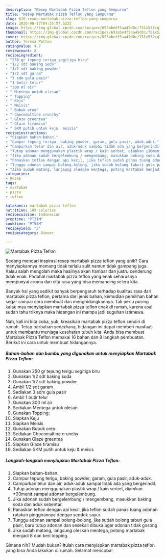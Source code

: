```yaml
---
description: "Resep Martabak Pizza Teflon yang Sempurna"
title: "Resep Martabak Pizza Teflon yang Sempurna"
slug: 620-resep-martabak-pizza-teflon-yang-sempurna
date: 2020-08-17T04:55:57.522Z
image: https://img-global.cpcdn.com/recipes/693abedf5aa49d0c/751x532cq70/martabak-pizza-teflon-foto-resep-utama.jpg
thumbnail: https://img-global.cpcdn.com/recipes/693abedf5aa49d0c/751x532cq70/martabak-pizza-teflon-foto-resep-utama.jpg
cover: https://img-global.cpcdn.com/recipes/693abedf5aa49d0c/751x532cq70/martabak-pizza-teflon-foto-resep-utama.jpg
author: Teresa Patton
ratingvalue: 4.7
reviewcount: 8
recipeingredient:
- "250 gr tepung terigu segitiga biru"
- "1/2 sdt baking soda"
- "1/2 sdt baking powder"
- "1/2 sdt garam"
- "3 sdm gula pasir"
- "1 butir telur"
- "300 ml air"
- " Mentega untuk olesan"
- " Topping"
- " Keju"
- " Meisis"
- " Bubuk oreo"
- " Chocomaltine crunchy"
- " Glaze greentea"
- " Glaze tiramisu"
- " SKM putih untuk keju  meisis"
recipeinstructions:
- "Siapkan bahan-bahan."
- "Campur tepung terigu, baking powder, garam, gula pasir, aduk-aduk."
- "Campurkan telur dan air, aduk-aduk sampai tidak ada yang bergerindil."
- "Tutup adonan menggunakan plastik wrap / kain serbet, diamkan ±30menit sampai adonan bergelembung."
- "Jika adonan sudah bergelembung / mengembang, masukkan baking soda dan aduk sebentar."
- "Panaskan teflon dengan api kecil, jika teflon sudah panas tuang adonan ratakan pinggirannya dengan sendok sayur."
- "Tunggu adonan sampai bolong-bolong, jika sudah bolong taburi gula pasir, baru tutup adonan dan sesekali dibuka agar adonan tidak gosong."
- "Jika sudah matang, langsung oleskan mentega, potong martabak menjadi 8 dan beri topping."
categories:
- Resep
tags:
- martabak
- pizza
- teflon

katakunci: martabak pizza teflon 
nutrition: 109 calories
recipecuisine: Indonesian
preptime: "PT21M"
cooktime: "PT55M"
recipeyield: "3"
recipecategory: Dinner

---
```



![Martabak Pizza Teflon](https://img-global.cpcdn.com/recipes/693abedf5aa49d0c/751x532cq70/martabak-pizza-teflon-foto-resep-utama.jpg)

Sedang mencari inspirasi resep martabak pizza teflon yang unik? Cara menyiapkannya memang tidak terlalu sulit namun tidak gampang juga. Kalau salah mengolah maka hasilnya akan hambar dan justru cenderung tidak enak. Padahal martabak pizza teflon yang enak seharusnya mempunyai aroma dan cita rasa yang bisa memancing selera kita.



Banyak hal yang sedikit banyak berpengaruh terhadap kualitas rasa dari martabak pizza teflon, pertama dari jenis bahan, kemudian pemilihan bahan segar sampai cara membuat dan menghidangkannya. Tak perlu pusing kalau mau menyiapkan martabak pizza teflon enak di rumah, karena asal sudah tahu triknya maka hidangan ini mampu jadi suguhan istimewa.


Nah, kali ini kita coba, yuk, kreasikan martabak pizza teflon sendiri di rumah. Tetap berbahan sederhana, hidangan ini dapat memberi manfaat untuk membantu menjaga kesehatan tubuh kita. Anda bisa membuat Martabak Pizza Teflon memakai 16 bahan dan 8 langkah pembuatan. Berikut ini cara untuk membuat hidangannya.

<!--inarticleads1-->

##### Bahan-bahan dan bumbu yang digunakan untuk menyiapkan Martabak Pizza Teflon:

1. Gunakan 250 gr tepung terigu segitiga biru
1. Gunakan 1/2 sdt baking soda
1. Gunakan 1/2 sdt baking powder
1. Ambil 1/2 sdt garam
1. Sediakan 3 sdm gula pasir
1. Ambil 1 butir telur
1. Gunakan 300 ml air
1. Sediakan  Mentega untuk olesan
1. Gunakan  Topping:
1. Siapkan  Keju
1. Siapkan  Meisis
1. Gunakan  Bubuk oreo
1. Sediakan  Chocomaltine crunchy
1. Gunakan  Glaze greentea
1. Siapkan  Glaze tiramisu
1. Sediakan  SKM putih untuk keju &amp; meisis




<!--inarticleads2-->

##### Langkah-langkah menyiapkan Martabak Pizza Teflon:

1. Siapkan bahan-bahan.
1. Campur tepung terigu, baking powder, garam, gula pasir, aduk-aduk.
1. Campurkan telur dan air, aduk-aduk sampai tidak ada yang bergerindil.
1. Tutup adonan menggunakan plastik wrap / kain serbet, diamkan ±30menit sampai adonan bergelembung.
1. Jika adonan sudah bergelembung / mengembang, masukkan baking soda dan aduk sebentar.
1. Panaskan teflon dengan api kecil, jika teflon sudah panas tuang adonan ratakan pinggirannya dengan sendok sayur.
1. Tunggu adonan sampai bolong-bolong, jika sudah bolong taburi gula pasir, baru tutup adonan dan sesekali dibuka agar adonan tidak gosong.
1. Jika sudah matang, langsung oleskan mentega, potong martabak menjadi 8 dan beri topping.




Gimana nih? Mudah bukan? Itulah cara menyiapkan martabak pizza teflon yang bisa Anda lakukan di rumah. Selamat mencoba!
